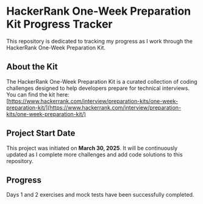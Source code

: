 # HackerRank One-Week Preparation Kit Progress Tracker

This repository is dedicated to tracking my progress as I work through the HackerRank One-Week Preparation Kit.

## About the Kit

The HackerRank One-Week Preparation Kit is a curated collection of coding challenges designed to help developers prepare for technical interviews. You can find the kit here: [https://www.hackerrank.com/interview/preparation-kits/one-week-preparation-kit/](https://www.hackerrank.com/interview/preparation-kits/one-week-preparation-kit/)

## Project Start Date

This project was initiated on **March 30, 2025**. It will be continuously updated as I complete more challenges and add code solutions to this repository.

## Progress

Days 1 and 2 exercises and mock tests have been successfully completed.


